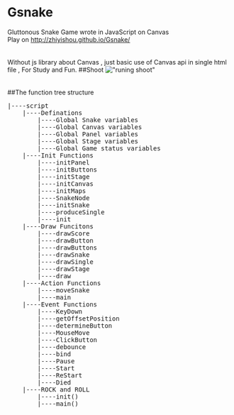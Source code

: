 # Gsnake
Gluttonous Snake Game wrote in JavaScript on Canvas  
Play on http://zhiyishou.github.io/Gsnake/  
<br>
<br>
Without js library about Canvas , just basic use of Canvas api in single html file , For Study and Fun.
##Shoot
!["runing shoot"](http://zhiyishou.github.io/Gsnake/images/shoot_2.png)  
<br>
<br>
##The function tree structure
<pre>
|----script   
    |----Definations
        |----Global Snake variables
        |----Global Canvas variables
        |----Global Panel variables
        |----Global Stage variables
        |----Global Game status variables
    |----Init Functions
        |----initPanel
        |----initButtons
        |----initStage
        |----initCanvas
        |----initMaps
        |----SnakeNode
        |----initSnake
        |----produceSingle
        |----init
    |----Draw Funcitons
        |----drawScore
        |----drawButton
        |----drawButtons
        |----drawSnake
        |----drawSingle
        |----drawStage
        |----draw
    |----Action Functions
        |----moveSnake
        |----main
    |----Event Functions
        |----KeyDown
        |----getOffsetPosition
        |----determineButton
        |----MouseMove
        |----ClickButton
        |----debounce
        |----bind
        |----Pause
        |----Start
        |----ReStart
        |----Died
    |----ROCK and ROLL
        |----init()
        |----main()
</pre>
